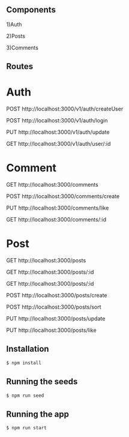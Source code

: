 ## Components

1)Auth

2)Posts

3)Comments

## Routes
# Auth
POST http://localhost:3000/v1/auth/createUser

POST http://localhost:3000/v1/auth/login

PUT http://localhost:3000/v1/auth/update

GET http://localhost:3000/v1/auth/user/:id 

# Comment
GET http://localhost:3000/comments

POST http://localhost:3000/comments/create

PUT http://localhost:3000/comments/like

GET http://localhost:3000/comments/:id 

# Post
GET http://localhost:3000/posts

GET http://localhost:3000/posts/:id

GET http://localhost:3000/posts/:id

POST http://localhost:3000/posts/create

POST http://localhost:3000/posts/sort

PUT http://localhost:3000/posts/update

PUT http://localhost:3000/posts/like

## Installation

```bash
$ npm install
```
## Running the seeds
```bash
$ npm run seed
```
## Running the app
```bash
$ npm run start
